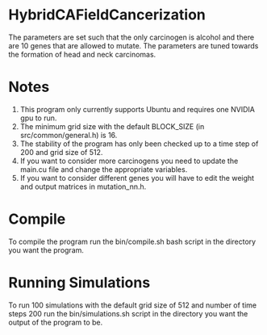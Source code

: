 # HybridCAFieldCancerization

The parameters are set such that the only carcinogen is alcohol and there are 10 genes that are allowed to mutate. The parameters are tuned towards the formation of head and neck carcinomas. 

# Notes
1. This program only currently supports Ubuntu and requires one NVIDIA gpu to run.
2. The minimum grid size with the default BLOCK_SIZE (in src/common/general.h) is 16.
3. The stability of the program has only been checked up to a time step of 200 and grid size of 512.
4. If you want to consider more carcinogens you need to update the main.cu file and change the appropriate variables.
5. If you want to consider different genes you will have to edit the weight and output matrices in mutation_nn.h.

# Compile
To compile the program run the bin/compile.sh bash script in the directory you want the program.

# Running Simulations
To run 100 simulations with the default grid size of 512 and number of time steps 200 run the bin/simulations.sh script
in the directory you want the output of the program to be.
